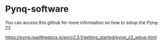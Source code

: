 # Pynq-software

You can access this github for more information on how to setup the Pynq-Z2

https://pynq.readthedocs.io/en/v2.5.1/getting_started/pynq_z2_setup.html
